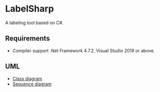 # LabelSharp
A labeling tool based on C#.

## Requirements

- Compiler support .Net Framework 4.7.2, Visual Studio 2019 or above.

## UML

- [Class diagram](https://github.com/vkmouse/LabelSharp/blob/master/Figure/ClassDiagram.png)
- [Sequence diagram](https://github.com/vkmouse/LabelSharp/blob/master/Figure/SequenceDiagram.png)